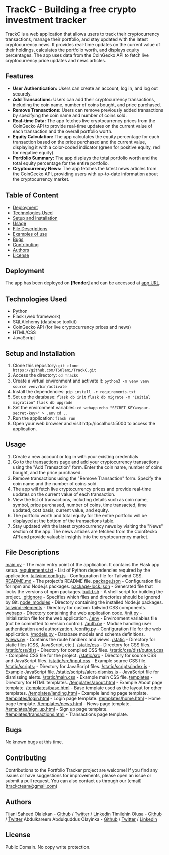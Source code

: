 # TrackC - Building a free crypto investment tracker

TrackC is a web application that allows users to track their cryptocurrency transactions, manage their portfolio, and stay updated with the latest cryptocurrency news. It provides real-time updates on the current value of their holdings, calculates the portfolio worth, and displays equity percentages. The app uses data from the CoinGecko API to fetch live cryptocurrency price updates and news articles.

## Features

- **User Authentication:** Users can create an account, log in, and log out securely.
- **Add Transactions:** Users can add their cryptocurrency transactions, including the coin name, number of coins bought, and price purchased.
- **Remove Transactions:** Users can remove previously added transactions by specifying the coin name and number of coins sold.
- **Real-time Data:** The app fetches live cryptocurrency prices from the CoinGecko API to provide real-time updates on the current value of each transaction and the overall portfolio worth.
- **Equity Calculation:** The app calculates the equity percentage for each transaction based on the price purchased and the current value, displaying it with a color-coded indicator (green for positive equity, red for negative equity).
- **Portfolio Summary:** The app displays the total portfolio worth and the total equity percentage for the entire portfolio.
- **Cryptocurrency News:** The app fetches the latest news articles from the CoinGecko API, providing users with up-to-date information about the cryptocurrency market.

## Table of Content
* [Deployment](#deployment)
* [Technologies Used](#technologies-used)
* [Setup and Installation](#setup-and-installation)
* [Usage](#usage)
* [File Descriptions](#file-descriptions)
* [Examples of use](#examples-of-use)
* [Bugs](#bugs)
* [Contributing](#contributing)
* [Authors](#authors)
* [License](#license)

## Deployment

The app has been deployed on **[Render]** and can be accessed at [app URL](https://trackc-flask-app-wg3p.onrender.com/).


## Technologies Used

- Python
- Flask (web framework)
- SQLAlchemy (database toolkit)
- CoinGecko API (for live cryptocurrency prices and news)
- HTML/CSS
- JavaScript

## Setup and Installation
1. Clone this repository:
 `git clone https://github.com/TSOlami/TrackC.git`
2. Access the directory:
 `cd TrackC`
3. Create a virtual environment and activate it: 
 `python3 -m venv venv`
 `source venv/bin/activate`
4. Install the dependencies:
 `pip install -r requirements.txt`
5. Set up the database:
 `flask db init` 
 `flask db migrate -m "Initial migration"`
 `flask db upgrade`
6. Set the environment variables:
 `cd webapp`
 `echo "SECRET_KEY=<your-secret-key>" > .env`
 `cd ..`
7. Run the application:
 `flask run`
8. Open your web browser and visit http://localhost:5000 to access the application.

## Usage
1. Create a new account or log in with your existing credentials
2. Go to the transactions page and add your cryptocurrency transactions using the "Add Transaction" form. Enter the coin name, number of coins bought, and the price purchased.
3. Remove transactions using the "Remove Transaction" form. Specify the coin name and the number of coins sold.
4. The app will fetch live cryptocurrency prices and provide real-time updates on the current value of each transaction.
5. View the list of transactions, including details such as coin name, symbol, price purchased, number of coins, time transacted, time updated, cost basis, current value, and equity.
6. The portfolio worth and total equity for the entire portfolio will be displayed at the bottom of the transactions table.
7. Stay updated with the latest cryptocurrency news by visiting the "News" section of the app. The news articles are fetched from the CoinGecko API and provide valuable insights into the cryptocurrency market.

## File Descriptions
[main.py](main.py) - The main entry point of the application. It contains the Flask app setup.
[requirements.txt](requirements.txt ) - List of Python dependencies required by the application.
[tailwind.config.js](tailwind.config.js) -  Configuration file for Tailwind CSS.
[README.md](README.md) - The project's README file.
[package.json](package.json) - Configuration file for npm and Node.js packages.
[package-lock.json](package-lock.json) - Generated file that locks the versions of npm packages.
[build.sh](build.sh) - A shell script for building the project.
[.gitignore](.gitignore) -  Specifies which files and directories should be ignored by Git.
[node_modules](node_modules) -  Directory containing the installed Node.js packages.
[tailwind-elements](tailwind-elements) - Directory for custom Tailwind CSS components.
[webapp](webapp) - Directory containing the web application code.
  [/init.py](/webapp/__init__.py) -  Initialization file for the web application.
  [/.env](webapp/.env) -  Environment variables file (not be committed to version control).
  [/auth.py](webapp/auth.py) - Module handling user authentication and authorization.
  [/config.py](webapp/config.py) - Configuration file for the web application.
  [/models.py](webapp/models.py) - Database models and schema definitions.
  [/views.py](webapp/views.py) - Contains the route handlers and views.
  [/static](webapp/static) - Directory for static files (CSS, JavaScript, etc.).
    [/static/css](webapp/static/css) -  Directory for CSS files.
      [/static/css/dist](webapp/static/css/dist) - Directory for compiled CSS files.
        [/static/css/dist/output.css](webapp/static/css/dist/output.css) - Compiled CSS file for the project.
    [/static/src](webapp/static/src) - Directory for source CSS and JavaScript files.
      [/static/src/input.css](webapp/static/src/input.css) - Example source CSS file.
    [/static/scripts:](webapp/static/scripts:) -  Directory for JavaScript files.
      [/static/scripts/index.js](webapp/static/scripts/index.js) - Example JavaScript file.
      [/static/scripts/alert-dismiss.js](webapp/static/scripts/alert-dismiss.js) - JavaScript file for dismissing alerts.
    [/static/main.css](webapp/static/main.css) - Example main CSS file.
  [templates](/webapp/templates) - Directory for HTML templates.
    [/templates/about.html](webapp/templates/about.html) - Example About page template.
    [/templates/base.html](webapp/templates/base.html) - Base template used as the layout for other templates.
    [/templates/landing.html](webapp/templates/landing.html) - Example landing page template.
    [/templates/login.html](webapp/templates/login.html) -  Login page template.
    [/templates/home.html](webapp/templates/home.html) - Home page template.
    [/templates/news.html](webapp/templates/news.html) - News page template.
    [/templates/sign_up.html](webapp/templates/sign_up.html) - Sign up page template.
    [/templates/transactions.html](webapp/templates/transactions.html) - Transactions page template.

## Bugs
No known bugs at this time. 

## Contributing
Contributions to the Portfolio Tracker project are welcome! If you find any issues or have suggestions for improvements, please open an issue or submit a pull request. You can also contact us through our [email] (trackcteam@gmail.com)

## Authors
Tijani Saheed Olalekan - [Github](https://github.com/TSOlami) / [Twitter](https://twitter.com/def_input_name) / [Linkedin](https://linkedin.com/in/saheed-tijani-b9935625b)
Timilehin Olusa - [Github](https://github.com/DeepBrain07) / [Twitter](https://twitter.com/TimmieOlusa)
Abdulkareem Abdulquddus Olayinka - [Github](https://github.com/Slimanyy) / [Twitter](https://twitter.com/Slimany_) / [Linkedin](https://www.linkedin.com/in/slimany/)

## License
Public Domain. No copy write protection. 

